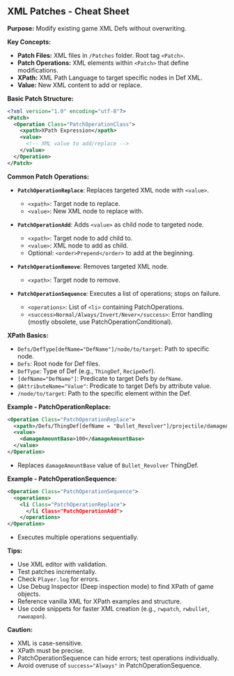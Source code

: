 
## XML Patches - Cheat Sheet

**Purpose:** Modify existing game XML Defs without overwriting.

**Key Concepts:**

- **Patch Files:** XML files in `/Patches` folder. Root tag `<Patch>`.
- **Patch Operations:** XML elements within `<Patch>` that define modifications.
- **XPath:** XML Path Language to target specific nodes in Def XML.
- **Value:**  New XML content to add or replace.

**Basic Patch Structure:**

```xml
<?xml version="1.0" encoding="utf-8"?>
<Patch>
  <Operation Class="PatchOperationClass">
    <xpath>XPath Expression</xpath>
    <value>
      <!-- XML value to add/replace -->
    </value>
  </Operation>
</Patch>
```

**Common Patch Operations:**

- **`PatchOperationReplace`**: Replaces targeted XML node with `<value>`.
    - `<xpath>`: Target node to replace.
    - `<value>`: New XML node to replace with.

- **`PatchOperationAdd`**: Adds `<value>` as child node to targeted node.
    - `<xpath>`: Target node to add child to.
    - `<value>`: XML node to add as child.
    - Optional: `<order>Prepend</order>` to add at the beginning.

- **`PatchOperationRemove`**: Removes targeted XML node.
    - `<xpath>`: Target node to remove.

- **`PatchOperationSequence`**: Executes a list of operations; stops on failure.
    - `<operations>`: List of `<li>` containing PatchOperations.
    - `<success>Normal/Always/Invert/Never</success>`: Error handling (mostly obsolete, use PatchOperationConditional).

**XPath Basics:**

- `Defs/DefType[defName="DefName"]/node/to/target`: Path to specific node.
- `Defs`: Root node for Def files.
- `DefType`: Type of Def (e.g., `ThingDef`, `RecipeDef`).
- `[defName="DefName"]`: Predicate to target Defs by `defName`.
- `@AttributeName="Value"`: Predicate to target Defs by attribute value.
- `/node/to/target`: Path to the specific element within the Def.

**Example - PatchOperationReplace:**

```xml
<Operation Class="PatchOperationReplace">
  <xpath>/Defs/ThingDef[defName = "Bullet_Revolver"]/projectile/damageAmountBase</xpath>
  <value>
    <damageAmountBase>100</damageAmountBase>
  </value>
</Operation>
```
- Replaces `damageAmountBase` value of `Bullet_Revolver` ThingDef.

**Example - PatchOperationSequence:**

```xml
<Operation Class="PatchOperationSequence">
  <operations>
    <li Class="PatchOperationReplace">
      </li Class="PatchOperationAdd">
    </operations>
</Operation>
```
- Executes multiple operations sequentially.

**Tips:**

- Use XML editor with validation.
- Test patches incrementally.
- Check `Player.log` for errors.
- Use Debug Inspector (Deep inspection mode) to find XPath of game objects.
- Reference vanilla XML for XPath examples and structure.
- Use code snippets for faster XML creation (e.g., `rwpatch`, `rwbullet`, `rwweapon`).

**Caution:**

- XML is case-sensitive.
- XPath must be precise.
- PatchOperationSequence can hide errors; test operations individually.
- Avoid overuse of `success="Always"` in PatchOperationSequence.
```
